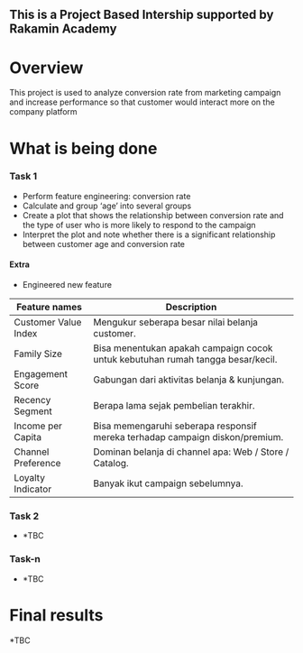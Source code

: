 ## **This is a Project Based Intership supported by Rakamin Academy**

# Overview
This project is used to analyze conversion rate from marketing campaign and increase performance so that customer would interact more on the company platform

# What is being done
### Task 1
- Perform feature engineering: conversion rate
- Calculate and group ‘age’ into several groups
- Create a plot that shows the relationship between conversion rate and the type of user who is more likely to respond to the campaign
- Interpret the plot and note whether there is a significant relationship between customer age and conversion rate

#### Extra
- Engineered new feature

|Feature names|Description|
|-------------|-----------|
|Customer Value Index   |Mengukur seberapa besar nilai belanja customer.|
|Family Size            |Bisa menentukan apakah campaign cocok untuk kebutuhan rumah tangga besar/kecil.|
|Engagement Score       |Gabungan dari aktivitas belanja & kunjungan.|
|Recency Segment        |Berapa lama sejak pembelian terakhir.|
|Income per Capita      |Bisa memengaruhi seberapa responsif mereka terhadap campaign diskon/premium.|
|Channel Preference     |Dominan belanja di channel apa: Web / Store / Catalog.|
|Loyalty Indicator      |Banyak ikut campaign sebelumnya.|


### Task 2
- *TBC

### Task-n
- *TBC

# Final results
*TBC
